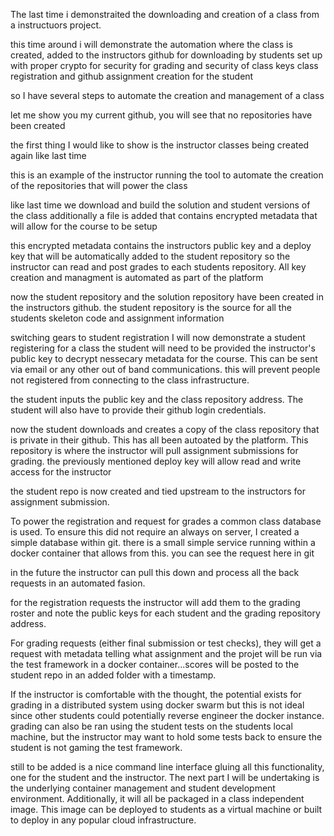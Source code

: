 
The last time i demonstraited the downloading and creation of a class from a instructuors project.

this time around i will demonstrate the automation where the 
	class is created, 
	added to the instructors github for downloading by students
	set up with proper crypto for security
		for grading
		and security of class keys 
	class registration and github assignment creation for the student 

so I have several steps to automate the creation and management of a class


let me show you my current github, you will see that no repositories have been created 

the first thing I would like to show is the instructor classes being created again like last time

this is an example of the instructor running the tool to automate the creation of the repositories that 
will power the class

like last time we download and build the solution and student versions of the class
additionally a file is added that contains encrypted metadata that will allow for the course to be setup

this encrypted metadata contains the instructors public key and a deploy key that will be automatically added to the student repository so the instructor can read and post grades to each students repository.  All key creation and managment is automated as part of the platform

now the student repository and the solution repository have been created in the instructors github.  the student repository is the source for all the students skeleton code and assignment information


switching gears to student registration I will now demonstrate a student registering for a class
the student will need to be provided the instructor's public key to decrypt nessecary metadata for the course.  This can be sent via email or any other out of band communications.  this will prevent people not registered from connecting to the class infrastructure.  

the student inputs the public key and the class repository address.  The student will also have to provide their github login credentials.  

now the student downloads and creates a copy of the class repository that is private in their github.  This has all been autoated by the platform.  This repository is where the instructor will pull assignment submissions for grading.  the previously mentioned deploy key will allow read and write access for the instructor

the student repo is now created and tied upstream to the instructors for assignment submission.

To power the registration and request for grades a common class database is used.  To ensure this did not require an always on server, I created a simple database within git.  there is a small simple service running within a docker container that allows from this.  you can see the request here in git

in the future the instructor can pull this down and process all the back requests in an automated fasion.  

for the registration requests the instructor will add them to the grading roster and note the public keys for each student and the grading repository address.

For grading requests (either final submission or test checks), they will get a request with metadata telling what assignment and the projet will be run via the test framework in a docker container...scores will be posted to the student repo in an added folder with a timestamp. 

If the instructor is comfortable with the thought, the potential exists for grading in a distributed system using docker swarm but this is not ideal since other students could potentially reverse engineer the docker instance.  grading can also be ran using the student tests on the students local machine, but the instructor may want to hold some tests back to ensure the student is not gaming the test framework.  

still to be added is a nice command line interface gluing all this functionality, one for the student and the instructor.  The next part I will be undertaking is the underlying container management and student development environment.  Additionally, it will all be packaged in a class independent image.  This image can be deployed to students as a virtual machine or built to deploy in any popular cloud infrastructure.   

